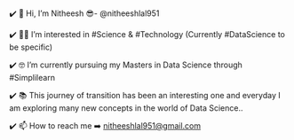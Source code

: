 :heavy_check_mark: 👋 Hi, I’m Nitheesh :sunglasses:- @nitheeshlal951

:heavy_check_mark: :raising_hand_man:	I’m interested in #Science & #Technology (Currently #DataScience to be specific)

:heavy_check_mark: :nerd_face:	I’m currently pursuing my Masters in Data Science through #Simplilearn

:heavy_check_mark: :books: This journey of transition has been an interesting one and everyday I am exploring many new concepts in the world of Data Science.. 
 
:heavy_check_mark: 📫 How to reach me :arrow_right: nitheeshlal951@gmail.com

<!---
nitheeshlal951/nitheeshlal951 is a ✨ special ✨ repository because its `README.md` (this file) appears on your GitHub profile.
You can click the Preview link to take a look at your changes.
--->
